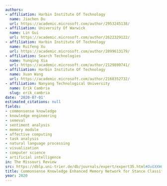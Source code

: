 ```yaml
---
authors:
- affiliation: Harbin Institute Of Technology
  name: Jiachen Du
  url: https://academic.microsoft.com/author/2953245138/
- affiliation: University Of Warwick
  name: Lin Gui
  url: https://academic.microsoft.com/author/2622329122/
- affiliation: Harbin Institute Of Technology
  name: Ruifeng Xu
  url: https://academic.microsoft.com/author/2099613179/
- affiliation: Search Technologies
  name: Yunqing Xia
  url: https://academic.microsoft.com/author/2129890741/
- affiliation: Harbin Institute Of Technology
  name: Xuan Wang
  url: https://academic.microsoft.com/author/2168352732/
- affiliation: Nanyang Technological University
  name: Erik Cambria
  slug: erik_cambria
date: '2020-07-01'
estimated_citations: null
fields:
- commonsense knowledge
- knowledge engineering
- semeval
- sentiment analysis
- memory module
- affective computing
- task analysis
- natural language processing
- visualization
- computer science
- artificial intelligence
in: The Missouri Review
src: https://dblp.uni-trier.de/db/journals/expert/expert35.html#DuGXXWC20
title: Commonsense Knowledge Enhanced Memory Network for Stance Classification
year: 2020
---
```

